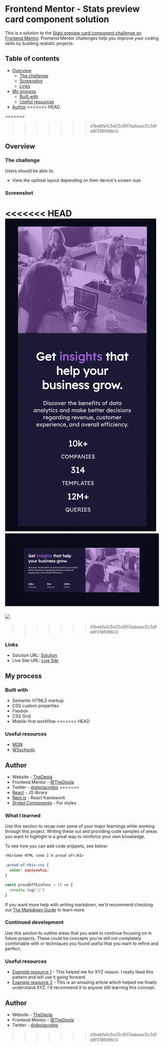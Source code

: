 # Frontend Mentor - Stats preview card component solution

This is a solution to the [Stats preview card component challenge on Frontend Mentor](https://www.frontendmentor.io/challenges/stats-preview-card-component-8JqbgoU62). Frontend Mentor challenges help you improve your coding skills by building realistic projects. 

## Table of contents

- [Overview](#overview)
  - [The challenge](#the-challenge)
  - [Screenshot](#screenshot)
  - [Links](#links)
- [My process](#my-process)
  - [Built with](#built-with)
  - [Useful resources](#useful-resources)
- [Author](#author)
<<<<<<< HEAD

=======
>>>>>>> d1bebfa1c5e25c807aabaac5c3dfe8f318fd96c0

## Overview

### The challenge

Users should be able to:

- View the optimal layout depending on their device's screen size

### Screenshot

<<<<<<< HEAD
![Mobile](./screenshot1.png)
![Desktop](./screenshot2.png)
=======
![](./screenshot.jpg)
>>>>>>> d1bebfa1c5e25c807aabaac5c3dfe8f318fd96c0

### Links

- Solution URL: [Solution](https://github.com/TheDeola/stats-preview-card-component-main)
- Live Site URL: [Live Site](https://stats-pview-card.netlify.app/)

## My process

### Built with

- Semantic HTML5 markup
- CSS custom properties
- Flexbox
- CSS Grid
- Mobile-first workflow
<<<<<<< HEAD

### Useful resources

- [MDN](https://developer.mozilla.org/) 
- [W3schools](https://www.w3schools.com/)

## Author

- Website - [TheDeola](https://github.com/TheDeola)
- Frontend Mentor - [@TheDeola](https://www.frontendmentor.io/profile/TheDeola)
- Twitter - [@deolacodes](https://www.twitter.com/deolacodes)
=======
- [React](https://reactjs.org/) - JS library
- [Next.js](https://nextjs.org/) - React framework
- [Styled Components](https://styled-components.com/) - For styles


### What I learned

Use this section to recap over some of your major learnings while working through this project. Writing these out and providing code samples of areas you want to highlight is a great way to reinforce your own knowledge.

To see how you can add code snippets, see below:

```html
<h1>Some HTML code I'm proud of</h1>
```
```css
.proud-of-this-css {
  color: papayawhip;
}
```
```js
const proudOfThisFunc = () => {
  console.log('🎉')
}
```

If you want more help with writing markdown, we'd recommend checking out [The Markdown Guide](https://www.markdownguide.org/) to learn more.

### Continued development

Use this section to outline areas that you want to continue focusing on in future projects. These could be concepts you're still not completely comfortable with or techniques you found useful that you want to refine and perfect.


### Useful resources

- [Example resource 1](https://www.example.com) - This helped me for XYZ reason. I really liked this pattern and will use it going forward.
- [Example resource 2](https://www.example.com) - This is an amazing article which helped me finally understand XYZ. I'd recommend it to anyone still learning this concept.


## Author

- Website - [TheDeola](https://Professional-Portfolio.thedeola.repl.co)
- Frontend Mentor - [@TheDeola](https://www.frontendmentor.io/profile/TheDeola)
- Twitter - [@deolacodes](https://www.twitter.com/deolacodes)
>>>>>>> d1bebfa1c5e25c807aabaac5c3dfe8f318fd96c0
